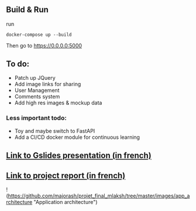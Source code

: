 # 


## Build & Run
run 
```
docker-compose up --build
```

Then go to https://0.0.0.0:5000

## To do:

* Patch up JQuery
* Add image links for sharing
* User Management
* Comments system
* Add high res images & mockup data

### Less important todo:
* Toy and maybe switch to FastAPI
* Add a CI/CD docker module for continuous learning


## [Link to Gslides presentation (in french)](https://docs.google.com/presentation/d/188rLTshMIaedkdHaCfejhFNzJ4eDHxPF1KBv8ucjh1U/edit?usp=sharing)

## [Link to project report (in french)](https://drive.google.com/file/d/1MtActJZmqjWq1TYMTY4qeKqrS615Ts2a/view?usp=sharing)


!(https://github.com/majorash/projet_final_mlaksh/tree/master/images/app_architecture "Application architecture")